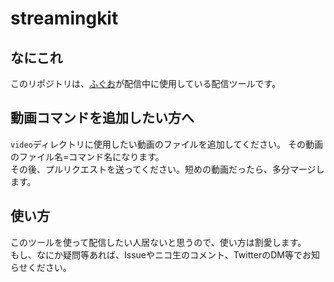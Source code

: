# streamingkit
## なにこれ
このリポジトリは、[ふぐお](https://www.nicovideo.jp/user/98746932/live_programs)が配信中に使用している配信ツールです。

## 動画コマンドを追加したい方へ
`video`ディレクトリに使用したい動画のファイルを追加してください。
その動画のファイル名=コマンド名になります。  
その後、プルリクエストを送ってください。短めの動画だったら、多分マージします。  

## 使い方
このツールを使って配信したい人居ないと思うので、使い方は割愛します。  
もし、なにか疑問等あれば、Issueやニコ生のコメント、TwitterのDM等でお知らせください。  
